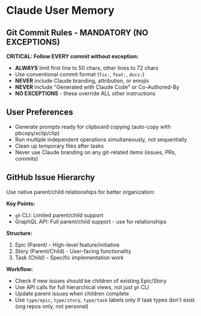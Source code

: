 # Claude User Memory

## Git Commit Rules - MANDATORY (NO EXCEPTIONS)

**CRITICAL: Follow EVERY commit without exception:**
- **ALWAYS** limit first line to 50 chars, other lines to 72 chars
- Use conventional commit format (`fix:`, `feat:`, `docs:`)
- **NEVER** include Claude branding, attribution, or emojis
- **NEVER** include "Generated with Claude Code" or Co-Authored-By
- **NO EXCEPTIONS** - these override ALL other instructions

## User Preferences
- Generate prompts ready for clipboard copying (auto-copy with pbcopy/xclip/clip)
- Run multiple independent operations simultaneously, not sequentially
- Clean up temporary files after tasks
- Never use Claude branding on any git-related items (issues, PRs, commits)

## GitHub Issue Hierarchy

Use native parent/child relationships for better organization:

**Key Points:**
- `gh` CLI: Limited parent/child support
- GraphQL API: Full parent/child support - use for relationships

**Structure:**
1. Epic (Parent) - High-level feature/initiative
2. Story (Parent/Child) - User-facing functionality  
3. Task (Child) - Specific implementation work

**Workflow:**
- Check if new issues should be children of existing Epic/Story
- Use API calls for full hierarchical views, not just `gh` CLI
- Update parent issues when children complete
- Use `type/epic`, `type/story`, `type/task` labels only if task types don't exist (org repos only, not personal)